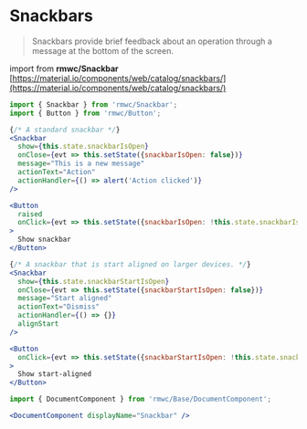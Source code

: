 # Snackbars

> Snackbars provide brief feedback about an operation through a message at the bottom of the screen.

import from **rmwc/Snackbar**  
[https://material.io/components/web/catalog/snackbars/](https://material.io/components/web/catalog/snackbars/)

```jsx render
import { Snackbar } from 'rmwc/Snackbar';
import { Button } from 'rmwc/Button';

{/* A standard snackbar */}
<Snackbar
  show={this.state.snackbarIsOpen}
  onClose={evt => this.setState({snackbarIsOpen: false})}
  message="This is a new message"
  actionText="Action"
  actionHandler={() => alert('Action clicked')}
/>

<Button
  raised
  onClick={evt => this.setState({snackbarIsOpen: !this.state.snackbarIsOpen})}
>
  Show snackbar
</Button>

{/* A snackbar that is start aligned on larger devices. */}
<Snackbar
  show={this.state.snackbarStartIsOpen}
  onClose={evt => this.setState({snackbarStartIsOpen: false})}
  message="Start aligned"
  actionText="Dismiss"
  actionHandler={() => {}}
  alignStart
/>

<Button
  onClick={evt => this.setState({snackbarStartIsOpen: !this.state.snackbarStartIsOpen})}
>
  Show start-aligned
</Button>
```

```jsx renderOnly
import { DocumentComponent } from 'rmwc/Base/DocumentComponent';

<DocumentComponent displayName="Snackbar" />
```
